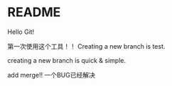# README

Hello Git!

第一次使用这个工具！！
Creating a new branch is test.

creating a new branch is quick & simple.

add merge!!
一个BUG已经解决
